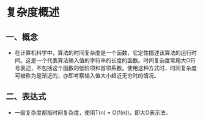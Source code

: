 复杂度概述
====================

## 一、概念

* 在计算机科学中，算法的时间复杂度是一个函数，它定性描述该算法的运行时间。这是一个代表算法输入值的字符串的长度的函数。时间复杂度常用大O符号表述，不包括这个函数的低阶项和首项系数。使用这种方式时，时间复杂度可被称为是渐近的，亦即考察输入值大小趋近无穷时的情况。

## 二、表达式

* 一般复杂度都指时间复杂度，使用T(n) = O(f(n))，即大O表示法。